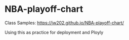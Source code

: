 # NBA-playoff-chart
Class Samples: https://jw202.github.io/NBA-playoff-chart/


Using this as practice for deployment and Ployly
